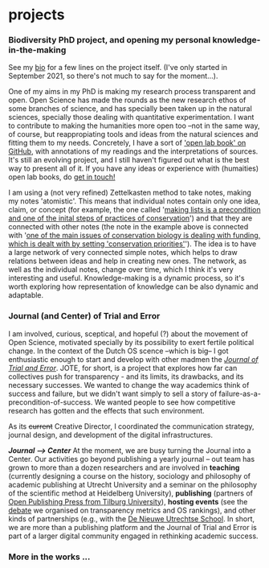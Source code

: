 # projects


### Biodiversity PhD project, and opening my personal knowledge-in-the-making
See my [bio](https://www.oliviodare.com/bio.html#what-im-doing-now) for a few lines on the project itself. (I've only started in September 2021, so there's not much to say for the moment...).

One of my aims in my PhD is making my research process transparent and open. Open Science has made the rounds as the new research ethos of some branches of science, and has specially been taken up in the natural sciences, specially those dealing with quantitative experimentation. I want to contribute to making the humanities more open too –not in the same way, of course, but reappropiating tools and ideas from the natural sciences and fitting them to my needs. Concretely, I have a sort of <a href="https://github.com/oliviodare/MakingKnowledge" target="_blank">'open lab book' on GitHub</a>, with annotations of my readings and the interpretations of sources. It's still an evolving project, and I still haven't figured out what is the best way to present all of it. If you have any ideas or experience with (humaities) open lab books, do <a href="https://www.oliviodare.com/#socials-and-getting-in-touch" target="_blank">get in touch!</a>

I am using a (not very refined) Zettelkasten method to take notes, making my notes 'atomistic'. This means that individual notes contain only one idea, claim, or concept (for example, the one called '<a href="https://github.com/oliviodare/MakingKnowledge/blob/main/making%20lists%20is%20a%20precondition%20and%20one%20of%20the%20initial%20steps%20of%20practices%20of%20conservation.md" target="_blank">making lists is a precondition and one of the inital steps of practices of conservation</a>') and that they are connected with other notes (the note in the example above is connected with '<a href="https://github.com/oliviodare/MakingKnowledge/blob/main/one%20of%20the%20main%20issues%20of%20conservation%20biology%20is%20dealing%20with%20funding,%20which%20is%20dealt%20with%20by%20setting%20'conservation%20priorities'.md" target="_blank">one of the main issues of conservation biology is dealing with funding, which is dealt with by setting 'conservation priorities'</a>'). The idea is to have a large network of very connected simple notes, which helps to draw relations between ideas and help in creating new ones. The network, as well as the individual notes, change over time, which I think it's very interesting and useful. Knowledge-making is a dynamic process, so it's worth exploring how representation of knowledge can be also dynamic and adaptable.  


### Journal (and Center) of Trial and Error
I am involved, curious, sceptical, and hopeful (?) about the movement of Open Science, motivated specially by its possibility to exert fertile political change. In the context of the Dutch OS scence –which is big– I got enthusiastic enough to start and develop with other madmen the <a href="https://www.jtrialerror.com/" target="_blank">*Journal of Trial and Error*</a>. JOTE, for short, is a project that explores how far can collectives push for transparency - and its limits, its drawbacks, and its necessary successes. We wanted to change the way academics think of success and failure, but we didn't want simply to sell a story of failure-as-a-precondition-of-success. We wanted people to see how competitive research has gotten and the effects that such environment.

As its ~~current~~ Creative Director, I coordinate*d* the communication strategy, journal design, and development of the digital infrastructures. 

***Journal --> Center***
At the moment, we are busy turning the Journal into a Center. Our activities go beyond publishing a yearly journal – out team has grown to more than a dozen researchers and are involved in **teaching** (currently designing a course on the history, sociology and philosophy of academic publishing at Utrecht University and a seminar on the philosophy of the scientific method at Heidelberg University), **publishing** (partners of [Open Publishing Press from Tilburg University](https://openpresstiu.pubpub.org/)), **hosting events** (see the [debate](https://www.jtrialerror.com/debate/) we organised on transparency metrics and OS rankings), and other kinds of partnerships (e.g., with the [De Nieuwe Utrechtse School](https://www.jtrialerror.com/collaborations#dnus). In short, we are more than a publishing platform and the Journal of Trial and Error is part of a larger digital community engaged in rethinking academic success.





### More in the works ...
